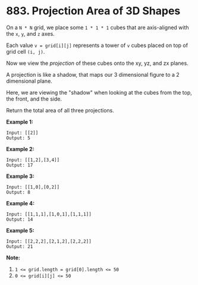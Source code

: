 # 883. Projection Area of 3D Shapes

On a `N * N` grid, we place some `1 * 1 * 1` cubes that are axis-aligned with
the `x`, `y`, and `z` axes.

Each value `v = grid[i][j]` represents a tower of `v` cubes placed on top of
grid cell `(i, j)`.

Now we view the _projection_ of these cubes onto the xy, yz, and zx planes.

A projection is like a shadow, that maps our 3 dimensional figure to a 2
dimensional plane.

Here, we are viewing the "shadow" when looking at the cubes from the top, the
front, and the side.

Return the total area of all three projections.

__Example 1:__

```
Input: [[2]]
Output: 5
```

__Example 2:__

```
Input: [[1,2],[3,4]]
Output: 17
```

__Example 3:__

```
Input: [[1,0],[0,2]]
Output: 8
```

__Example 4:__

```
Input: [[1,1,1],[1,0,1],[1,1,1]]
Output: 14
```

__Example 5:__

```
Input: [[2,2,2],[2,1,2],[2,2,2]]
Output: 21
```

__Note:__

1. `1 <= grid.length = grid[0].length <= 50`
2. `0 <= grid[i][j] <= 50`
